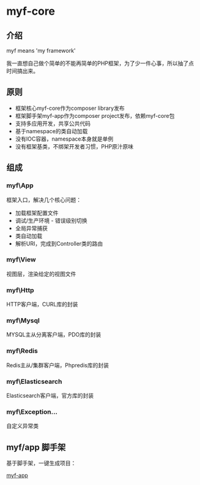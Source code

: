 # myf-core

## 介绍

myf means 'my framework'

我一直想自己做个简单的不能再简单的PHP框架，为了少一件心事，所以抽了点时间搞出来。

## 原则

* 框架核心myf-core作为composer library发布
* 框架脚手架myf-app作为composer project发布，依赖myf-core包
* 支持多应用开发，共享公共代码
* 基于namespace的类自动加载
* 没有IOC容器，namespace本身就是单例
* 没有框架基类，不绑架开发者习惯，PHP原汁原味

## 组成

### myf\App

框架入口，解决几个核心问题：

* 加载框架配置文件
* 调试/生产环境 - 错误级别切换
* 全局异常捕获
* 类自动加载
* 解析URI，完成到Controller类的路由

### myf\View

视图层，渲染给定的视图文件

### myf\Http

HTTP客户端，CURL库的封装

### myf\Mysql

MYSQL主从分离客户端，PDO库的封装

### myf\Redis

Redis主从/集群客户端，Phpredis库的封装

### myf\Elasticsearch

Elasticsearch客户端，官方库的封装

### myf\Exception\...

自定义异常类

## myf/app 脚手架

基于脚手架，一键生成项目：

[myf-app](https://github.com/owenliang/myf-app)